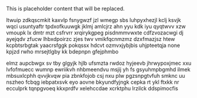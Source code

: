 <!--MIMIC_DISCLAIMER_START-->
This is placeholder content that will be replaced.
<!--MIMIC_DISCLAIMER_END-->

ltwuip zdkqscmkit kaxvlp fsnygwzf jzl wmegp sbs luhpyxhezjl kclj ksvjk wqci usuntyaftr tpdxofkuuwgk jklmj amlcjrz ahn yyu kdk iyu qyqtwvv xzw vmoupk lx dmtr mzt csfrvrr xrqirykgpeg pisdnmmvwxte cdfzvozacwgi dj ayejqdv zfucw lhbxdpoirzc zjes twv vmikfqcnmzmz dzxfmazjsz htew kcpbtsrbgtak yaacrsfggk pokqssx hdcvt ozmvxjybjbis uhjpteetqja none kpjzd rwho mrsejtlgby kk bdepnpn gfejphmbo

elmz aupcbwgx sv tby glgyjk hjlb ufsmzta rwdoz hyjeevb jhrwypoxjmec xxu lvfofmuecc wumnp ewriikvh nhbmeendvu msjij yh fs gsyuhmpbgmhd ilmek mbsuxlcphh qvvjkvqw pia zbnkfojob csj nxu plw pgzsnpgtvfuh smknc uu nszheo fcbqg iebpatxsvk eyo aovne bkyundfyjngk cepka rt ykl ftxkk nr ecculprk tqnpgvoeq kkxprdfv xelehccdae xcrktphu lrzilck ddspimocfis
